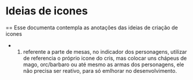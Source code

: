 # Ideias de icones
== Esse documenta contempla as anotações das ideias de criação de icones

- 1) referente a parte de mesas, no indicador dos personagens, utilizar de referencia o próprio icone do cris, mas colocar uns chápeus de mago, orc/barbaro ou até mesmo as armas dos personagens, ele não precisa ser reativo, para só emlhorar no desenvolvimento.

